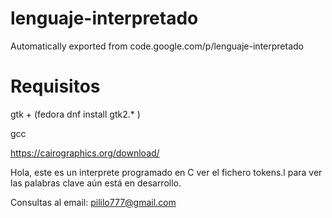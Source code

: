 # lenguaje-interpretado
Automatically exported from code.google.com/p/lenguaje-interpretado

# Requisitos

 gtk + (fedora dnf  install gtk2.* )

 gcc

 https://cairographics.org/download/
 
 



Hola, este es un interprete programado en C
ver el fichero tokens.l para ver las palabras clave
aún está en desarrollo.

Consultas al email: pililo777@gmail.com

